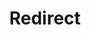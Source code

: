 ---
layout: src/layouts/Redirect.astro
title: Redirect
redirect: /docs/kubernetes/resources
pubDate:  2024-07-29
navSearch: false
navSitemap: false
navMenu: false
---